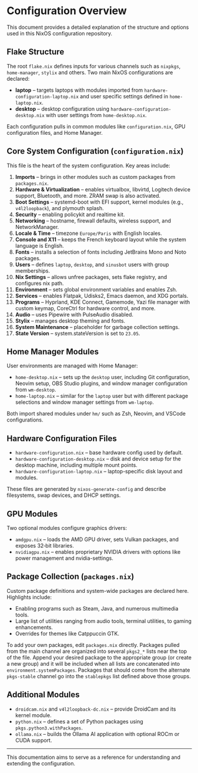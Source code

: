 # Configuration Overview

This document provides a detailed explanation of the structure and options used in this NixOS configuration repository.


## Flake Structure

The root `flake.nix` defines inputs for various channels such as `nixpkgs`, `home-manager`, `stylix` and others. Two main NixOS configurations are declared:

- **laptop** – targets laptops with modules imported from `hardware-configuration-laptop.nix` and user specific settings defined in `home-laptop.nix`.
- **desktop** – desktop configuration using `hardware-configuration-desktop.nix` with user settings from `home-desktop.nix`.

Each configuration pulls in common modules like `configuration.nix`, GPU configuration files, and Home Manager.

## Core System Configuration (`configuration.nix`)

This file is the heart of the system configuration. Key areas include:

1. **Imports** – brings in other modules such as custom packages from `packages.nix`.
2. **Hardware & Virtualization** – enables virtualbox, libvirtd, Logitech device support, Bluetooth, and more. ZRAM swap is also activated.
3. **Boot Settings** – systemd-boot with EFI support, kernel modules (e.g., `v4l2loopback`), and plymouth splash.
4. **Security** – enabling policykit and realtime kit.
5. **Networking** – hostname, firewall defaults, wireless support, and NetworkManager.
6. **Locale & Time** – timezone `Europe/Paris` with English locales.
7. **Console and X11** – keeps the French keyboard layout while the system language is English.
8. **Fonts** – installs a selection of fonts including JetBrains Mono and Noto packages.
9. **Users** – defines `laptop`, `desktop`, and `sinusbot` users with group memberships.
10. **Nix Settings** – allows unfree packages, sets flake registry, and configures nix path.
11. **Environment** – sets global environment variables and enables Zsh.
12. **Services** – enables Flatpak, Udisks2, Emacs daemon, and XDG portals.
13. **Programs** – Hyprland, KDE Connect, Gamemode, Yazi file manager with custom keymap, CoreCtrl for hardware control, and more.
14. **Audio** – uses Pipewire with PulseAudio disabled.
15. **Stylix** – manages desktop theming and fonts.
16. **System Maintenance** – placeholder for garbage collection settings.
17. **State Version** – system.stateVersion is set to `23.05`.

## Home Manager Modules

User environments are managed with Home Manager:

- `home-desktop.nix` – sets up the `desktop` user, including Git configuration, Neovim setup, OBS Studio plugins, and window manager configuration from `wm-desktop`.
- `home-laptop.nix` – similar for the `laptop` user but with different package selections and window manager settings from `wm-laptop`.

Both import shared modules under `hm/` such as Zsh, Neovim, and VSCode configurations.

## Hardware Configuration Files

- `hardware-configuration.nix` – base hardware config used by default.
- `hardware-configuration-desktop.nix` – disk and device setup for the desktop machine, including multiple mount points.
- `hardware-configuration-laptop.nix` – laptop-specific disk layout and modules.

These files are generated by `nixos-generate-config` and describe filesystems, swap devices, and DHCP settings.

## GPU Modules

Two optional modules configure graphics drivers:

- `amdgpu.nix` – loads the AMD GPU driver, sets Vulkan packages, and exposes 32‑bit libraries.
- `nvidiagpu.nix` – enables proprietary NVIDIA drivers with options like power management and nvidia-settings.

## Package Collection (`packages.nix`)

Custom package definitions and system-wide packages are declared here. Highlights include:

- Enabling programs such as Steam, Java, and numerous multimedia tools.
- Large list of utilities ranging from audio tools, terminal utilities, to gaming enhancements.
- Overrides for themes like Catppuccin GTK.

To add your own packages, edit `packages.nix` directly. Packages pulled from the
main channel are organized into several `pkgs2_*` lists near the top of the
file. Append your desired package to the appropriate group (or create a new
group) and it will be included when all lists are concatenated into
`environment.systemPackages`. Packages that should come from the alternate
`pkgs-stable` channel go into the `stablepkgs` list defined above those groups.

## Additional Modules

- `droidcam.nix` and `v4l2loopback-dc.nix` – provide DroidCam and its kernel module.
- `python.nix` – defines a set of Python packages using `pkgs.python3.withPackages`.
- `ollama.nix` – builds the Ollama AI application with optional ROCm or CUDA support.


---

This documentation aims to serve as a reference for understanding and extending the configuration.
